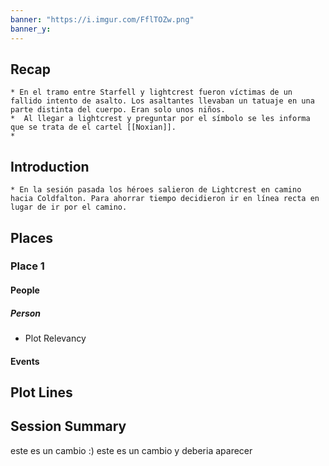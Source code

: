 ```yaml
---
banner: "https://i.imgur.com/FflTOZw.png"
banner_y:
---
```


## Recap

```ad-ad-qr
* En el tramo entre Starfell y lightcrest fueron víctimas de un fallido intento de asalto. Los asaltantes llevaban un tatuaje en una parte distinta del cuerpo. Eran solo unos niños. 
*  Al llegar a lightcrest y preguntar por el símbolo se les informa que se trata de el cartel [[Noxian]]. 
* 
```

## Introduction


```ad-go
* En la sesión pasada los héroes salieron de Lightcrest en camino hacia Coldfalton. Para ahorrar tiempo decidieron ir en línea recta en lugar de ir por el camino. 
```

## Places

### Place 1
#### People 
##### Person
 * Plot Relevancy
#### Events




## Plot Lines


## Session Summary

este es un cambio :) este es un cambio y deberia aparecer